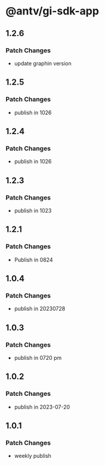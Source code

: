# @antv/gi-sdk-app

## 1.2.6

### Patch Changes

- update graphin version

## 1.2.5

### Patch Changes

- publish in 1026

## 1.2.4

### Patch Changes

- publish in 1026

## 1.2.3

### Patch Changes

- publish in 1023

## 1.2.1

### Patch Changes

- Publish in 0824

## 1.0.4

### Patch Changes

- publish in 20230728

## 1.0.3

### Patch Changes

- publish in 0720 pm

## 1.0.2

### Patch Changes

- publish in 2023-07-20

## 1.0.1

### Patch Changes

- weekly publish
